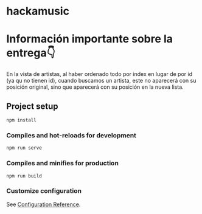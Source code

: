 # hackamusic
# Información importante sobre la entrega👇
En la vista de artistas, al haber ordenado todo por index en lugar de por id (ya qu no tienen id), cuando buscamos un artista, este no aparecerá con su posición original, sino que aparecerá con su posición en la nueva lista.

## Project setup
```
npm install
```

### Compiles and hot-reloads for development
```
npm run serve
```

### Compiles and minifies for production
```
npm run build
```

### Customize configuration
See [Configuration Reference](https://cli.vuejs.org/config/).
